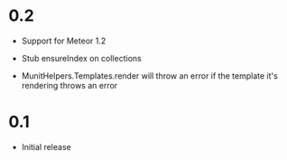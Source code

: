# 0.2

* Support for Meteor 1.2

* Stub ensureIndex on collections

* MunitHelpers.Templates.render will throw an error if the template it's
  rendering throws an error

# 0.1

* Initial release
